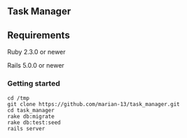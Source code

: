 ## Task Manager

## Requirements
  Ruby  2.3.0 or newer

  Rails 5.0.0 or newer

### Getting started
```
cd /tmp
git clone https://github.com/marian-13/task_manager.git
cd task_manager
rake db:migrate
rake db:test:seed
rails server
```
